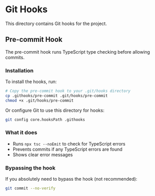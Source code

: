 # Git Hooks

This directory contains Git hooks for the project.

## Pre-commit Hook

The pre-commit hook runs TypeScript type checking before allowing commits.

### Installation

To install the hooks, run:

```bash
# Copy the pre-commit hook to your .git/hooks directory
cp .githooks/pre-commit .git/hooks/pre-commit
chmod +x .git/hooks/pre-commit
```

Or configure Git to use this directory for hooks:

```bash
git config core.hooksPath .githooks
```

### What it does

- Runs `npx tsc --noEmit` to check for TypeScript errors
- Prevents commits if any TypeScript errors are found
- Shows clear error messages

### Bypassing the hook

If you absolutely need to bypass the hook (not recommended):

```bash
git commit --no-verify
```
